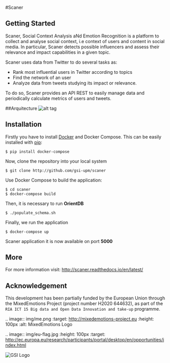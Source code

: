 #Scaner
## Getting Started

Scaner, Social Context Analysis aNd Emotion Recognition is a platform to collect and analyse social context, i.e context of users and content in social media. In particular, Scaner detects possible influencers and assess their relevance and impact capabilities in a given topic.

Scaner uses data from Twitter to do several tasks as:

- Rank most influential users in Twitter according to topics
- Find the network of an user
- Analyze data from tweets studying its impact or relevance.

To do so, Scaner provides an API REST to easily manage data and periodically calculate metrics of users and tweets.

##Arquitecture
![alt tag](https://raw.githubusercontent.com/gsi-upm/scaner/newdata/overview.png?token=AKvRCZVCM46LZWHwF_50RvQPtwBSjtzaks5X389rwA%3D%3D)

## Installation
Firstly you have to install [Docker](https://docs.docker.com/engine/installation/) and Docker Compose. This can be easily installed with [pip](https://pip.pypa.io/en/stable/installing/):
```
$ pip install docker-compose
```

Now, clone the repository into your local system
```
$ git clone http://github.com/gsi-upm/scaner
```
Use Docker Compose to build the application:

```
$ cd scaner
$ docker-compose build
```
Then, it is necessary to run **OrientDB**
```
$ ./populate_schema.sh
```
Finally, we run the application
```
$ docker-compose up
```
Scaner application it is now available on port **5000**

More
----

For more information visit: http://scaner.readthedocs.io/en/latest/

Acknowledgement
---------------
This development has been partially funded by the European Union through the MixedEmotions Project (project number H2020 644632), as part of the `RIA ICT 15 Big data and Open Data Innovation and take-up` programme.


.. image:: img/me.png
    :target: http://mixedemotions-project.eu
    :height: 100px
    :alt: MixedEmotions Logo

.. image:: img/eu-flag.jpg
    :height: 100px
    :target: http://ec.europa.eu/research/participants/portal/desktop/en/opportunities/index.html


![GSI Logo](http://vps161.cesvima.upm.es/images/stories/logos/gsi.png)
